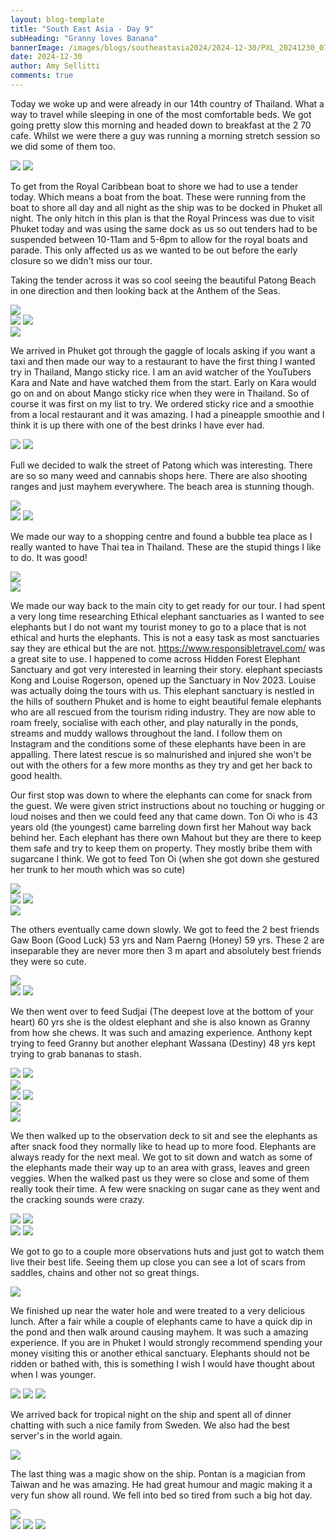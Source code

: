 ```yaml
---
layout: blog-template
title: "South East Asia - Day 9"
subHeading: "Granny loves Banana"
bannerImage: /images/blogs/southeastasia2024/2024-12-30/PXL_20241230_074223623.jpg_compressed.JPEG
date: 2024-12-30
author: Amy Sellitti
comments: true
---
```


Today we woke up and were already in our 14th country of Thailand. What a way to travel while sleeping in one of the most comfortable beds. We got going pretty slow this morning and headed down to breakfast at the 2 70 cafe. Whilst we were there a guy was running a morning stretch session so we did some of them too.

<div class="grid-2c">
  <img src="/images/blogs/southeastasia2024/2024-12-30/PXL_20241230_005244939.jpg_compressed.JPEG"/>
  <img src="/images/blogs/southeastasia2024/2024-12-30/PXL_20241230_011302723.jpg_compressed.JPEG"/>
</div>

To get from the Royal Caribbean boat to shore we had to use a tender today. Which means a boat from the boat. These were running from the boat to shore all day and all night as the ship was to be docked in Phuket all night. The only hitch in this plan is that the Royal Princess was due to visit Phuket today and was using the same dock as us so out tenders had to be suspended between 10-11am and 5-6pm to allow for the royal boats and parade.  This only affected us as we wanted to be out before the early closure so we didn't miss our tour.

Taking the tender across it was so cool seeing the beautiful Patong Beach in one direction and then looking back at the Anthem of the Seas. 

<div class="center-image"><img src="/images/blogs/southeastasia2024/2024-12-30/PXL_20241230_024255866.jpg_compressed.JPEG"/></div>
<div class="grid-2c">
  <img src="/images/blogs/southeastasia2024/2024-12-30/PXL_20241230_024346123.jpg_compressed.JPEG"/>
  <img src="/images/blogs/southeastasia2024/2024-12-30/PXL_20241230_024813748.jpg_compressed.JPEG"/>
</div>
<div class="center-image"><img src="/images/blogs/southeastasia2024/2024-12-30/PXL_20241230_024510790.MP.jpg_compressed.JPEG"/></div>

We arrived in Phuket got through the gaggle of locals asking if you want a taxi and then made our way to a restaurant to have the first thing I wanted try in Thailand, Mango sticky rice. I am an avid watcher of the YouTubers Kara and Nate and have watched them from the start. Early on Kara would go on and on about Mango sticky rice when they were in Thailand. So of course it was first on my list to try. We ordered sticky rice and a smoothie from a local restaurant and it was amazing. I had a pineapple smoothie and I think it is up there with one of the best drinks I have ever had. 

<div class="grid-2c">
  <img src="/images/blogs/southeastasia2024/2024-12-30/PXL_20241230_030214190.jpg_compressed.JPEG"/>
  <img src="/images/blogs/southeastasia2024/2024-12-30/PXL_20241230_033122609.jpg_compressed.JPEG"/>
</div>

Full  we decided to walk the street of Patong which was interesting. There are so so many weed and cannabis shops here. There are also shooting ranges and just mayhem everywhere. The beach area is stunning though.

<div class="center-image"><img src="/images/blogs/southeastasia2024/2024-12-30/PXL_20241230_035607579.jpg_compressed.JPEG"/></div>
<div class="grid-2c">
  <img src="/images/blogs/southeastasia2024/2024-12-30/PXL_20241230_035436990~2.jpg_compressed.JPEG"/>
  <img src="/images/blogs/southeastasia2024/2024-12-30/PXL_20241230_035820954.jpg_compressed.JPEG"/>
</div>

We made our way to a shopping centre and found a bubble tea place as I really wanted to have Thai tea in Thailand. These are the stupid things I like to do. It was good!

<div class="center-image"><img src="/images/blogs/southeastasia2024/2024-12-30/PXL_20241230_042421737.MP.jpg_compressed.JPEG"/></div>
<div class="center-image"><img src="/images/blogs/southeastasia2024/2024-12-30/PXL_20241230_044813441.jpg_compressed.JPEG"/></div>

We made our way back to the main city to get ready for our tour.  I had spent a very long time researching Ethical elephant sanctuaries as I wanted to see elephants but I do not want my tourist money to go to a place that is not ethical and hurts the elephants. This is not a easy task as most sanctuaries say they are ethical but the are not. https://www.responsibletravel.com/ was a great site to use. I happened to come across Hidden Forest Elephant Sanctuary and got very interested in learning their story. elephant speciasts Kong and Louise Rogerson, opened up the Sanctuary in Nov 2023. Louise was actually doing the tours with us. This elephant sanctuary is nestled in the hills of southern Phuket and is home to eight beautiful female elephants who are all rescued from the tourism riding industry. They are now able to roam freely, socialise with each other, and play naturally in the ponds, streams and muddy wallows throughout the land. I follow them on Instagram and the conditions some of these elephants have been in are appalling. There latest rescue is so malnurished and injured she won't be out with the others for a few more months as they try and get her back to good health.

Our first stop was down to where the elephants can come for snack from the guest. We were given strict instructions about no touching or hugging or loud noises and then we could feed any that came down.  Ton Oi who is 43 years old (the youngest) came barreling down first her Mahout way back behind her. Each elephant has there own Mahout but they are there to keep them safe and try to keep them on property. They mostly bribe them with sugarcane I think.
We got to feed Ton Oi (when she got down she gestured her trunk to her mouth which was so cute)

<div class="center-image"><img src="/images/blogs/southeastasia2024/2024-12-30/PXL_20241230_073209774.jpg_compressed.JPEG"/></div>
<div class="grid-2c">
  <img src="/images/blogs/southeastasia2024/2024-12-30/PXL_20241230_073336730.jpg_compressed.JPEG"/>
  <img src="/images/blogs/southeastasia2024/2024-12-30/PXL_20241230_073442182.jpg_compressed.JPEG"/>
</div>
<div class="center-image"><img src="/images/blogs/southeastasia2024/2024-12-30/PXL_20241230_073522235.jpg_compressed.JPEG"/></div>

The others eventually came down slowly. We got to feed the 2 best friends Gaw Boon (Good Luck) 53 yrs and Nam Paerng (Honey) 59 yrs. These 2 are inseparable they are never more then 3 m apart and absolutely best friends they were so cute.

<div class="center-image"><img src="/images/blogs/southeastasia2024/2024-12-30/PXL_20241230_073929325.jpg_compressed.JPEG"/></div>
<div class="grid-2c">
  <img src="/images/blogs/southeastasia2024/2024-12-30/PXL_20241230_074007068.jpg_compressed.JPEG"/>
  <img src="/images/blogs/southeastasia2024/2024-12-30/PXL_20241230_074010446.jpg_compressed.JPEG"/>
</div>

We then went over to feed Sudjai (The deepest love at the bottom of your heart) 60 yrs she is the oldest elephant and she is also known as Granny from how she chews. It was such and amazing experience. Anthony kept trying to feed Granny but another elephant Wassana (Destiny) 48 yrs kept trying to grab bananas to stash. 

<div class="grid-2c">
  <img src="/images/blogs/southeastasia2024/2024-12-30/PXL_20241230_074055708.jpg_compressed.JPEG"/>
  <img src="/images/blogs/southeastasia2024/2024-12-30/PXL_20241230_074149643.jpg_compressed.JPEG"/>
</div>
<div class="center-image"><img src="/images/blogs/southeastasia2024/2024-12-30/PXL_20241230_074223623.jpg_compressed.JPEG"/></div>
<div class="grid-2c">
  <img src="/images/blogs/southeastasia2024/2024-12-30/PXL_20241230_074257282.jpg_compressed.JPEG"/>
  <img src="/images/blogs/southeastasia2024/2024-12-30/PXL_20241230_074352592.jpg_compressed.JPEG"/>
</div>
<div class="center-image"><img src="/images/blogs/southeastasia2024/2024-12-30/PXL_20241230_074438403.jpg_compressed.JPEG"/></div>
<div class="center-image"><img src="/images/blogs/southeastasia2024/2024-12-30/PXL_20241230_074449808.jpg_compressed.JPEG"/></div>

We then walked up to the observation deck to sit and see the elephants as after snack food they normally like to head up to more food. Elephants are always ready for the next meal. We got to sit down and watch as some of the elephants made their way up to an area with grass, leaves and green veggies.  When the walked past us they were so close and some of them really took their time. A few were snacking on sugar cane as they went and the cracking sounds were crazy. 

<div class="grid-2c">
  <img src="/images/blogs/southeastasia2024/2024-12-30/PXL_20241230_075804255.jpg_compressed.JPEG"/>
  <img src="/images/blogs/southeastasia2024/2024-12-30/PXL_20241230_080310750.jpg_compressed.JPEG"/>
</div>
<div class="grid-2c">
  <img src="/images/blogs/southeastasia2024/2024-12-30/PXL_20241230_080355666.jpg_compressed.JPEG"/>
  <img src="/images/blogs/southeastasia2024/2024-12-30/PXL_20241230_080544909.jpg_compressed.JPEG"/>
</div>

We got to go to a couple more observations huts and just got to watch them live their best life. Seeing them up close you can see a lot of scars from saddles, chains and other not so great things. 

<div class="center-image"><img src="/images/blogs/southeastasia2024/2024-12-30/PXL_20241230_081549811.jpg_compressed.JPEG"/></div>

We finished up near the water hole and were treated to a very delicious lunch. After a fair while a couple of elephants came to have a quick dip in the pond and then walk around causing mayhem. It was such a amazing experience. If you are in Phuket I would strongly recommend spending your money visiting this or another ethical sanctuary. Elephants should not be ridden or bathed with, this is something I wish I would have thought about when I was younger. 

<div class="grid-3c">
  <img src="/images/blogs/southeastasia2024/2024-12-30/PXL_20241230_083728329.MP.jpg_compressed.JPEG"/>
  <img src="/images/blogs/southeastasia2024/2024-12-30/PXL_20241230_090823412.jpg_compressed.JPEG"/>
  <img src="/images/blogs/southeastasia2024/2024-12-30/PXL_20241230_094237027.jpg_compressed.JPEG"/>
</div>

We arrived back for tropical night on the ship and spent all of dinner chatting with such a nice family from Sweden. We also had the best server's in the world again.

<div class="center-image"><img src="/images/blogs/southeastasia2024/2024-12-30/PXL_20241230_115802717.MP.jpg_compressed.JPEG"/></div>

The last thing was a magic show on the ship.  Pontan is a magician from Taiwan and he was amazing. He had great humour and magic making it a very fun show all round. We fell into bed so tired from such a big hot day.

<div class="center-image"><img src="/images/blogs/southeastasia2024/2024-12-30/PXL_20241230_135703063.jpg_compressed.JPEG"/></div>
<div class="grid-3c">
  <img src="/images/blogs/southeastasia2024/2024-12-30/PXL_20241230_142839760.MP.jpg_compressed.JPEG"/>
  <img src="/images/blogs/southeastasia2024/2024-12-30/PXL_20241230_150036934.jpg_compressed.JPEG"/>
  <img src="/images/blogs/southeastasia2024/2024-12-30/PXL_20241230_150957738.MP.jpg_compressed.JPEG"/>
</div>